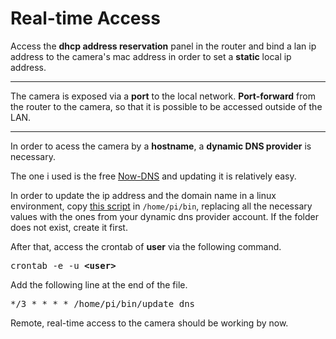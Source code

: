 # Real-time Access

Access the **dhcp address reservation** panel in the router
and bind a lan ip address to the camera's mac address
in order to set a **static** local ip address.

---

The camera is exposed via a **port** to the local network.
**Port-forward**  from the router to the camera,
so that it is possible to be accessed outside of the LAN.

---

In order to acess the camera by a **hostname**, a **dynamic DNS provider** is necessary. 

The one i used is the free [Now-DNS](https://now-dns.com/?p=clients) and updating it is relatively easy.

In order to update the ip address and the domain name in a linux environment, 
copy [this script](/files/update_dns) in `/home/pi/bin`,
replacing all the necessary values with the ones from your dynamic dns provider account. 
If the folder does not exist, create it first.

After that, access the crontab of **user** via the following command.
<pre>crontab -e -u <b>&ltuser&gt</b></pre>

Add the following line at the end of the file.
<pre>*/3 * * * * /home/pi/bin/update_dns</pre>

Remote, real-time access to the camera should be working by now.
